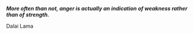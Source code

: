 _**More often than not, anger is actually an indication of weakness rather than of strength.**_

Dalai Lama